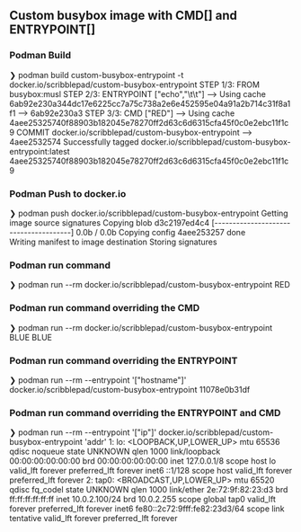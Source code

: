 ## Custom busybox image with CMD[] and ENTRYPOINT[]

### Podman Build

   ❯ podman build custom-busybox-entrypoint -t docker.io/scribblepad/custom-busybox-entrypoint
   STEP 1/3: FROM busybox:musl
   STEP 2/3: ENTRYPOINT ["echo","\t\t"]
   --> Using cache 6ab92e230a344dc17e6225cc7a75c738a2e6e452595e04a91a2b714c31f8a1f1
   --> 6ab92e230a3
   STEP 3/3: CMD ["RED"]
   --> Using cache 4aee25325740f88903b182045e78270ff2d63c6d6315cfa45f0c0e2ebc11f1c9
   COMMIT docker.io/scribblepad/custom-busybox-entrypoint
   --> 4aee2532574
   Successfully tagged docker.io/scribblepad/custom-busybox-entrypoint:latest
   4aee25325740f88903b182045e78270ff2d63c6d6315cfa45f0c0e2ebc11f1c9


### Podman Push to docker.io

   ❯ podman push docker.io/scribblepad/custom-busybox-entrypoint
   Getting image source signatures
   Copying blob d3c2197ed4c4 [--------------------------------------] 0.0b / 0.0b
   Copying config 4aee253257 done  
   Writing manifest to image destination
   Storing signatures



### Podman run command
   ❯ podman run --rm docker.io/scribblepad/custom-busybox-entrypoint
                  RED


### Podman run command overriding the CMD

   ❯ podman run --rm docker.io/scribblepad/custom-busybox-entrypoint BLUE
                  BLUE

### Podman run command overriding the ENTRYPOINT

   ❯ podman run --rm --entrypoint '["hostname"]' docker.io/scribblepad/custom-busybox-entrypoint
   11078e0b31df


### Podman run command overriding the ENTRYPOINT and CMD

   ❯ podman run --rm --entrypoint '["ip"]' docker.io/scribblepad/custom-busybox-entrypoint 'addr'
   1: lo: <LOOPBACK,UP,LOWER_UP> mtu 65536 qdisc noqueue state UNKNOWN qlen 1000
      link/loopback 00:00:00:00:00:00 brd 00:00:00:00:00:00
      inet 127.0.0.1/8 scope host lo
         valid_lft forever preferred_lft forever
      inet6 ::1/128 scope host 
         valid_lft forever preferred_lft forever
   2: tap0: <BROADCAST,UP,LOWER_UP> mtu 65520 qdisc fq_codel state UNKNOWN qlen 1000
      link/ether 2e:72:9f:82:23:d3 brd ff:ff:ff:ff:ff:ff
      inet 10.0.2.100/24 brd 10.0.2.255 scope global tap0
         valid_lft forever preferred_lft forever
      inet6 fe80::2c72:9fff:fe82:23d3/64 scope link tentative 
         valid_lft forever preferred_lft forever



